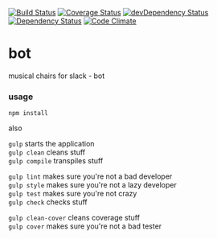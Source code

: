 [![Build Status](https://travis-ci.org/mchairs/bot.svg?branch=master)](https://travis-ci.org/mchairs/bot)
[![Coverage Status](https://coveralls.io/repos/github/mchairs/bot/badge.svg?branch=master)](https://coveralls.io/github/mchairs/bot?branch=master)
[![devDependency Status](https://david-dm.org/mchairs/bot/dev-status.svg)](https://david-dm.org/mchairs/bot#info=devDependencies)
[![Dependency Status](https://david-dm.org/mchairs/bot.svg)](https://david-dm.org/mchairs/bot)
[![Code Climate](https://codeclimate.com/github/mchairs/bot/badges/gpa.svg)](https://codeclimate.com/github/mchairs/bot)

# bot

musical chairs for slack - bot

### usage

`npm install`

also

`gulp` starts the application <br/>
`gulp clean` cleans stuff <br/>
`gulp compile` transpiles stuff <br/>

`gulp lint` makes sure you're not a bad developer <br/>
`gulp style` makes sure you're not a lazy developer <br/>
`gulp test` makes sure you're not crazy <br/>
`gulp check` checks stuff <br/>

`gulp clean-cover` cleans coverage stuff <br/>
`gulp cover` makes sure you're not a bad tester <br/>
